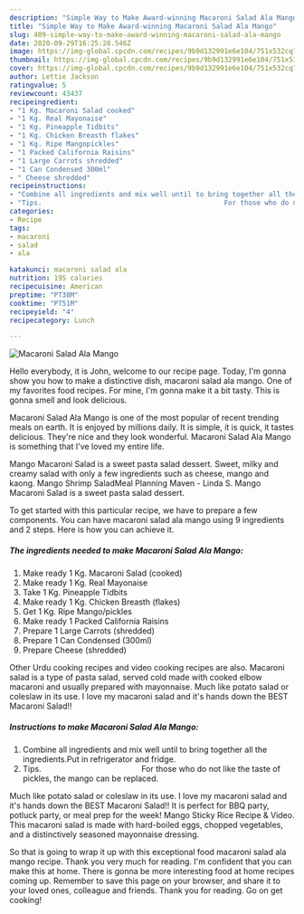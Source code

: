 ```yaml
---
description: "Simple Way to Make Award-winning Macaroni Salad Ala Mango"
title: "Simple Way to Make Award-winning Macaroni Salad Ala Mango"
slug: 409-simple-way-to-make-award-winning-macaroni-salad-ala-mango
date: 2020-09-29T16:25:28.546Z
image: https://img-global.cpcdn.com/recipes/9b9d132991e6e104/751x532cq70/macaroni-salad-ala-mango-recipe-main-photo.jpg
thumbnail: https://img-global.cpcdn.com/recipes/9b9d132991e6e104/751x532cq70/macaroni-salad-ala-mango-recipe-main-photo.jpg
cover: https://img-global.cpcdn.com/recipes/9b9d132991e6e104/751x532cq70/macaroni-salad-ala-mango-recipe-main-photo.jpg
author: Lettie Jackson
ratingvalue: 5
reviewcount: 43437
recipeingredient:
- "1 Kg. Macaroni Salad cooked"
- "1 Kg. Real Mayonaise"
- "1 Kg. Pineapple Tidbits"
- "1 Kg. Chicken Breasth flakes"
- "1 Kg. Ripe Mangopickles"
- "1 Packed California Raisins"
- "1 Large Carrots shredded"
- "1 Can Condensed 300ml"
- " Cheese shredded"
recipeinstructions:
- "Combine all ingredients and mix well until to bring together all the ingredients.Put in refrigerator and fridge."
- "Tips.                                             For those who do not like the taste of pickles, the mango can be replaced."
categories:
- Recipe
tags:
- macaroni
- salad
- ala

katakunci: macaroni salad ala 
nutrition: 195 calories
recipecuisine: American
preptime: "PT38M"
cooktime: "PT51M"
recipeyield: "4"
recipecategory: Lunch

---
```



![Macaroni Salad Ala Mango](https://img-global.cpcdn.com/recipes/9b9d132991e6e104/751x532cq70/macaroni-salad-ala-mango-recipe-main-photo.jpg)

Hello everybody, it is John, welcome to our recipe page. Today, I'm gonna show you how to make a distinctive dish, macaroni salad ala mango. One of my favorites food recipes. For mine, I'm gonna make it a bit tasty. This is gonna smell and look delicious.

Macaroni Salad Ala Mango is one of the most popular of recent trending meals on earth. It is enjoyed by millions daily. It is simple, it is quick, it tastes delicious. They're nice and they look wonderful. Macaroni Salad Ala Mango is something that I've loved my entire life.

Mango Macaroni Salad is a sweet pasta salad dessert. Sweet, milky and creamy salad with only a few ingredients such as cheese, mango and kaong. Mango Shrimp SaladMeal Planning Maven - Linda S. Mango Macaroni Salad is a sweet pasta salad dessert.


To get started with this particular recipe, we have to prepare a few components. You can have macaroni salad ala mango using 9 ingredients and 2 steps. Here is how you can achieve it.

<!--inarticleads1-->

##### The ingredients needed to make Macaroni Salad Ala Mango:

1. Make ready 1 Kg. Macaroni Salad (cooked)
1. Make ready 1 Kg. Real Mayonaise
1. Take 1 Kg. Pineapple Tidbits
1. Make ready 1 Kg. Chicken Breasth (flakes)
1. Get 1 Kg. Ripe Mango/pickles
1. Make ready 1 Packed California Raisins
1. Prepare 1 Large Carrots (shredded)
1. Prepare 1 Can Condensed (300ml)
1. Prepare  Cheese (shredded)


Other Urdu cooking recipes and video cooking recipes are also. Macaroni salad is a type of pasta salad, served cold made with cooked elbow macaroni and usually prepared with mayonnaise. Much like potato salad or coleslaw in its use. I love my macaroni salad and it&#39;s hands down the BEST Macaroni Salad!! 

<!--inarticleads2-->

##### Instructions to make Macaroni Salad Ala Mango:

1. Combine all ingredients and mix well until to bring together all the ingredients.Put in refrigerator and fridge.
1. Tips.                                             For those who do not like the taste of pickles, the mango can be replaced.


Much like potato salad or coleslaw in its use. I love my macaroni salad and it&#39;s hands down the BEST Macaroni Salad!! It is perfect for BBQ party, potluck party, or meal prep for the week! Mango Sticky Rice Recipe &amp; Video. This macaroni salad is made with hard-boiled eggs, chopped vegetables, and a distinctively seasoned mayonnaise dressing. 

So that is going to wrap it up with this exceptional food macaroni salad ala mango recipe. Thank you very much for reading. I'm confident that you can make this at home. There is gonna be more interesting food at home recipes coming up. Remember to save this page on your browser, and share it to your loved ones, colleague and friends. Thank you for reading. Go on get cooking!
